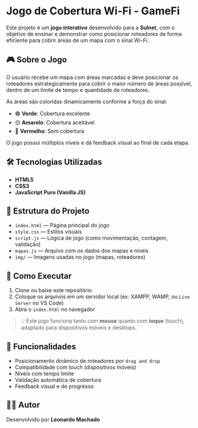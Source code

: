# Jogo de Cobertura Wi-Fi - GameFi

Este projeto é um **jogo interativo** desenvolvido para a **Sulnet**, com o objetivo de ensinar e demonstrar como posicionar roteadores de forma eficiente para cobrir áreas de um mapa com o sinal Wi-Fi.

## 🎮 Sobre o Jogo

O usuário recebe um mapa com áreas marcadas e deve posicionar os roteadores estrategicamente para cobrir o maior número de áreas possível, dentro de um limite de tempo e quantidade de roteadores.

As áreas são coloridas dinamicamente conforme a força do sinal:
- 🟢 **Verde**: Cobertura excelente
- 🟡 **Amarelo**: Cobertura aceitável
- 🔴 **Vermelho**: Sem cobertura

O jogo possui múltiplos níveis e dá feedback visual ao final de cada etapa.

## 🛠 Tecnologias Utilizadas

- **HTML5**
- **CSS3**
- **JavaScript Puro (Vanilla JS)**

## 📂 Estrutura do Projeto

- `index.html` — Página principal do jogo
- `style.css` — Estilos visuais
- `script.js` — Lógica de jogo (como movimentação, contagem, validação)
- `mapas.js` — Arquivo com os dados dos mapas e níveis
- `img/` — Imagens usadas no jogo (mapas, roteadores)

## 🚀 Como Executar

1. Clone ou baixe este repositório
2. Coloque os arquivos em um servidor local (ex: XAMPP, WAMP, ou `Live Server` no VS Code)
3. Abra o `index.html` no navegador

> 💡 Este jogo funciona tanto com **mouse** quanto com **toque** (touch), adaptado para dispositivos móveis e desktops.

## 📌 Funcionalidades

- Posicionamento dinâmico de roteadores por `drag and drop`
- Compatibilidade com touch (dispositivos móveis)
- Níveis com tempo limite
- Validação automática de cobertura
- Feedback visual e de progresso

## 👨‍💻 Autor

Desenvolvido por **Leonardo Machado**  
